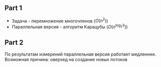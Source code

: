 ## Part 1

* Задача - перемножение многочленов ($O(n^2)$)
* Параллельная версия - алгоритм Карацубы ($O(n^{\log_2 3})$)

## Part 2

По результатам измерений параллельная версия работает медленнее. Возможная причина: оверхед на создание новых потоков
